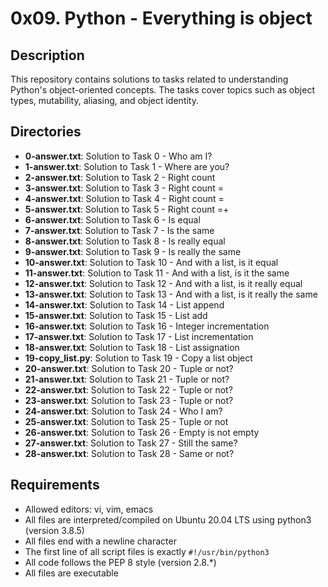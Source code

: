 # 0x09. Python - Everything is object

## Description
This repository contains solutions to tasks related to understanding Python's object-oriented concepts. The tasks cover topics such as object types, mutability, aliasing, and object identity.

## Directories

- **0-answer.txt**: Solution to Task 0 - Who am I?
- **1-answer.txt**: Solution to Task 1 - Where are you?
- **2-answer.txt**: Solution to Task 2 - Right count
- **3-answer.txt**: Solution to Task 3 - Right count =
- **4-answer.txt**: Solution to Task 4 - Right count =
- **5-answer.txt**: Solution to Task 5 - Right count =+
- **6-answer.txt**: Solution to Task 6 - Is equal
- **7-answer.txt**: Solution to Task 7 - Is the same
- **8-answer.txt**: Solution to Task 8 - Is really equal
- **9-answer.txt**: Solution to Task 9 - Is really the same
- **10-answer.txt**: Solution to Task 10 - And with a list, is it equal
- **11-answer.txt**: Solution to Task 11 - And with a list, is it the same
- **12-answer.txt**: Solution to Task 12 - And with a list, is it really equal
- **13-answer.txt**: Solution to Task 13 - And with a list, is it really the same
- **14-answer.txt**: Solution to Task 14 - List append
- **15-answer.txt**: Solution to Task 15 - List add
- **16-answer.txt**: Solution to Task 16 - Integer incrementation
- **17-answer.txt**: Solution to Task 17 - List incrementation
- **18-answer.txt**: Solution to Task 18 - List assignation
- **19-copy_list.py**: Solution to Task 19 - Copy a list object
- **20-answer.txt**: Solution to Task 20 - Tuple or not?
- **21-answer.txt**: Solution to Task 21 - Tuple or not?
- **22-answer.txt**: Solution to Task 22 - Tuple or not?
- **23-answer.txt**: Solution to Task 23 - Tuple or not?
- **24-answer.txt**: Solution to Task 24 - Who I am?
- **25-answer.txt**: Solution to Task 25 - Tuple or not
- **26-answer.txt**: Solution to Task 26 - Empty is not empty
- **27-answer.txt**: Solution to Task 27 - Still the same?
- **28-answer.txt**: Solution to Task 28 - Same or not?

## Requirements
- Allowed editors: vi, vim, emacs
- All files are interpreted/compiled on Ubuntu 20.04 LTS using python3 (version 3.8.5)
- All files end with a newline character
- The first line of all script files is exactly `#!/usr/bin/python3`
- All code follows the PEP 8 style (version 2.8.*)
- All files are executable



